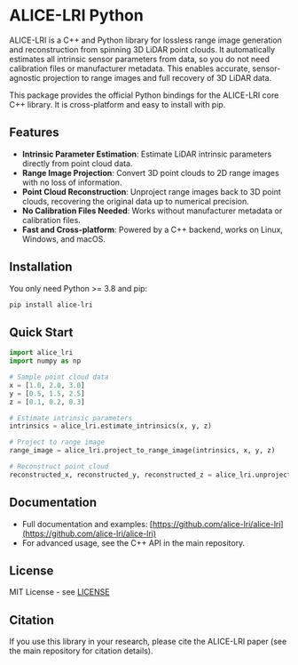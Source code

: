 # ALICE-LRI Python

ALICE-LRI is a C++ and Python library for lossless range image generation and reconstruction from spinning 3D LiDAR point clouds. It automatically estimates all intrinsic sensor parameters from data, so you do not need calibration files or manufacturer metadata. This enables accurate, sensor-agnostic projection to range images and full recovery of 3D LiDAR data.

This package provides the official Python bindings for the ALICE-LRI core C++ library. It is cross-platform and easy to install with pip.

## Features

- **Intrinsic Parameter Estimation**: Estimate LiDAR intrinsic parameters directly from point cloud data.
- **Range Image Projection**: Convert 3D point clouds to 2D range images with no loss of information.
- **Point Cloud Reconstruction**: Unproject range images back to 3D point clouds, recovering the original data up to numerical precision.
- **No Calibration Files Needed**: Works without manufacturer metadata or calibration files.
- **Fast and Cross-platform**: Powered by a C++ backend, works on Linux, Windows, and macOS.

## Installation

You only need Python >= 3.8 and pip:

```bash
pip install alice-lri
```

## Quick Start

```python
import alice_lri
import numpy as np

# Sample point cloud data
x = [1.0, 2.0, 3.0]
y = [0.5, 1.5, 2.5]
z = [0.1, 0.2, 0.3]

# Estimate intrinsic parameters
intrinsics = alice_lri.estimate_intrinsics(x, y, z)

# Project to range image
range_image = alice_lri.project_to_range_image(intrinsics, x, y, z)

# Reconstruct point cloud
reconstructed_x, reconstructed_y, reconstructed_z = alice_lri.unproject_to_point_cloud(intrinsics, range_image)
```

## Documentation

- Full documentation and examples: [https://github.com/alice-lri/alice-lri](https://github.com/alice-lri/alice-lri)
- For advanced usage, see the C++ API in the main repository.

## License

MIT License - see [LICENSE](../LICENSE)

## Citation

If you use this library in your research, please cite the ALICE-LRI paper (see the main repository for citation details).
